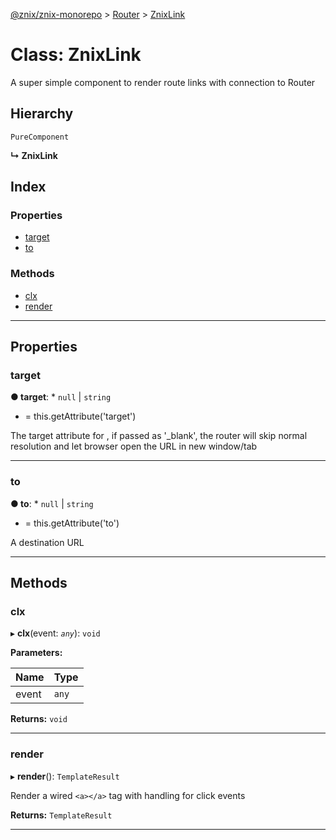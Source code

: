 [@znix/znix-monorepo](../README.md) > [Router](../modules/router.md) > [ZnixLink](../classes/router.znixlink.md)

# Class: ZnixLink

A super simple component to render route links with connection to Router

## Hierarchy

 `PureComponent`

**↳ ZnixLink**

## Index

### Properties

* [target](router.znixlink.md#target)
* [to](router.znixlink.md#to)

### Methods

* [clx](router.znixlink.md#clx)
* [render](router.znixlink.md#render)

---

## Properties

<a id="target"></a>

###  target

**● target**: * `null` &#124; `string`
* =  this.getAttribute('target')

The target attribute for , if passed as '\_blank', the router will skip normal resolution and let browser open the URL in new window/tab

___
<a id="to"></a>

###  to

**● to**: * `null` &#124; `string`
* =  this.getAttribute('to')

A destination URL

___

## Methods

<a id="clx"></a>

###  clx

▸ **clx**(event: *`any`*): `void`

**Parameters:**

| Name | Type |
| ------ | ------ |
| event | `any` |

**Returns:** `void`

___
<a id="render"></a>

###  render

▸ **render**(): `TemplateResult`

Render a wired `<a></a>` tag with handling for click events

**Returns:** `TemplateResult`

___

